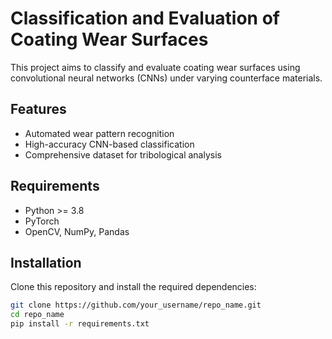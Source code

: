 # Classification and Evaluation of Coating Wear Surfaces
This project aims to classify and evaluate coating wear surfaces using convolutional neural networks (CNNs) under varying counterface materials.

## Features
- Automated wear pattern recognition
- High-accuracy CNN-based classification
- Comprehensive dataset for tribological analysis

## Requirements
- Python >= 3.8
- PyTorch
- OpenCV, NumPy, Pandas

## Installation
Clone this repository and install the required dependencies:
```bash
git clone https://github.com/your_username/repo_name.git
cd repo_name
pip install -r requirements.txt

